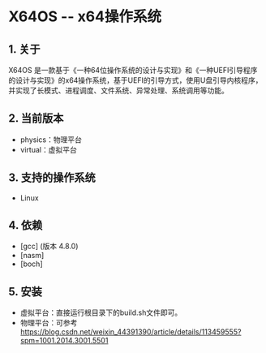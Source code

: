 # X64OS -- x64操作系统

## 1. 关于

X64OS 是一款基于《一种64位操作系统的设计与实现》和《一种UEFI引导程序的设计与实现》的x64操作系统，基于UEFI的引导方式，使用U盘引导内核程序，并实现了长模式、进程调度、文件系统、异常处理、系统调用等功能。

## 2. 当前版本

* physics：物理平台
* virtual：虚拟平台

## 3. 支持的操作系统

* Linux

## 4. 依赖

* [gcc] (版本 4.8.0)
* [nasm]
* [boch]

## 5. 安装

* 虚拟平台：直接运行根目录下的build.sh文件即可。
* 物理平台：可参考 
https://blog.csdn.net/weixin_44391390/article/details/113459555?spm=1001.2014.3001.5501
